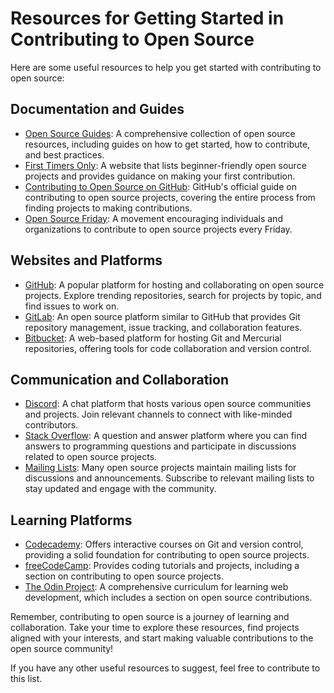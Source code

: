 # Resources for Getting Started in Contributing to Open Source

Here are some useful resources to help you get started with contributing to open source:

## Documentation and Guides
- [Open Source Guides](https://opensource.guide/): A comprehensive collection of open source resources, including guides on how to get started, how to contribute, and best practices.
- [First Timers Only](https://www.firsttimersonly.com/): A website that lists beginner-friendly open source projects and provides guidance on making your first contribution.
- [Contributing to Open Source on GitHub](https://guides.github.com/activities/contributing-to-open-source/): GitHub's official guide on contributing to open source projects, covering the entire process from finding projects to making contributions.
- [Open Source Friday](https://opensourcefriday.com/): A movement encouraging individuals and organizations to contribute to open source projects every Friday.

## Websites and Platforms
- [GitHub](https://github.com/): A popular platform for hosting and collaborating on open source projects. Explore trending repositories, search for projects by topic, and find issues to work on.
- [GitLab](https://gitlab.com/): An open source platform similar to GitHub that provides Git repository management, issue tracking, and collaboration features.
- [Bitbucket](https://bitbucket.org/): A web-based platform for hosting Git and Mercurial repositories, offering tools for code collaboration and version control.

## Communication and Collaboration
- [Discord](https://discord.com/): A chat platform that hosts various open source communities and projects. Join relevant channels to connect with like-minded contributors.
- [Stack Overflow](https://stackoverflow.com/): A question and answer platform where you can find answers to programming questions and participate in discussions related to open source projects.
- [Mailing Lists](https://en.wikipedia.org/wiki/Electronic_mailing_list): Many open source projects maintain mailing lists for discussions and announcements. Subscribe to relevant mailing lists to stay updated and engage with the community.

## Learning Platforms
- [Codecademy](https://www.codecademy.com/learn/learn-git): Offers interactive courses on Git and version control, providing a solid foundation for contributing to open source projects.
- [freeCodeCamp](https://www.freecodecamp.org/): Provides coding tutorials and projects, including a section on contributing to open source projects.
- [The Odin Project](https://www.theodinproject.com/): A comprehensive curriculum for learning web development, which includes a section on open source contributions.

Remember, contributing to open source is a journey of learning and collaboration. Take your time to explore these resources, find projects aligned with your interests, and start making valuable contributions to the open source community!

If you have any other useful resources to suggest, feel free to contribute to this list.

